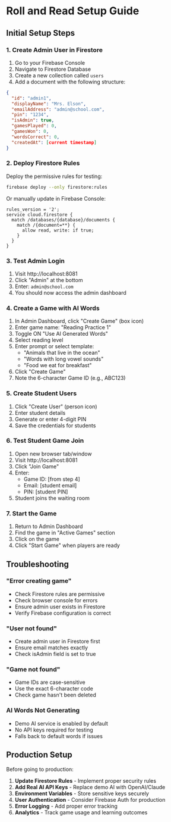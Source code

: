 # Roll and Read Setup Guide

## Initial Setup Steps

### 1. Create Admin User in Firestore

1. Go to your Firebase Console
2. Navigate to Firestore Database
3. Create a new collection called `users`
4. Add a document with the following structure:

```json
{
  "id": "admin1",
  "displayName": "Mrs. Elson",
  "emailAddress": "admin@school.com",
  "pin": "1234",
  "isAdmin": true,
  "gamesPlayed": 0,
  "gamesWon": 0,
  "wordsCorrect": 0,
  "createdAt": [current timestamp]
}
```

### 2. Deploy Firestore Rules

Deploy the permissive rules for testing:

```bash
firebase deploy --only firestore:rules
```

Or manually update in Firebase Console:
```
rules_version = '2';
service cloud.firestore {
  match /databases/{database}/documents {
    match /{document=**} {
      allow read, write: if true;
    }
  }
}
```

### 3. Test Admin Login

1. Visit http://localhost:8081
2. Click "Admin" at the bottom
3. Enter: `admin@school.com`
4. You should now access the admin dashboard

### 4. Create a Game with AI Words

1. In Admin Dashboard, click "Create Game" (box icon)
2. Enter game name: "Reading Practice 1"
3. Toggle ON "Use AI Generated Words"
4. Select reading level
5. Enter prompt or select template:
   - "Animals that live in the ocean"
   - "Words with long vowel sounds"
   - "Food we eat for breakfast"
6. Click "Create Game"
7. Note the 6-character Game ID (e.g., ABC123)

### 5. Create Student Users

1. Click "Create User" (person icon)
2. Enter student details
3. Generate or enter 4-digit PIN
4. Save the credentials for students

### 6. Test Student Game Join

1. Open new browser tab/window
2. Visit http://localhost:8081
3. Click "Join Game"
4. Enter:
   - Game ID: [from step 4]
   - Email: [student email]
   - PIN: [student PIN]
5. Student joins the waiting room

### 7. Start the Game

1. Return to Admin Dashboard
2. Find the game in "Active Games" section
3. Click on the game
4. Click "Start Game" when players are ready

## Troubleshooting

### "Error creating game"
- Check Firestore rules are permissive
- Check browser console for errors
- Ensure admin user exists in Firestore
- Verify Firebase configuration is correct

### "User not found"
- Create admin user in Firestore first
- Ensure email matches exactly
- Check isAdmin field is set to true

### "Game not found"
- Game IDs are case-sensitive
- Use the exact 6-character code
- Check game hasn't been deleted

### AI Words Not Generating
- Demo AI service is enabled by default
- No API keys required for testing
- Falls back to default words if issues

## Production Setup

Before going to production:

1. **Update Firestore Rules** - Implement proper security rules
2. **Add Real AI API Keys** - Replace demo AI with OpenAI/Claude
3. **Environment Variables** - Store sensitive keys securely
4. **User Authentication** - Consider Firebase Auth for production
5. **Error Logging** - Add proper error tracking
6. **Analytics** - Track game usage and learning outcomes